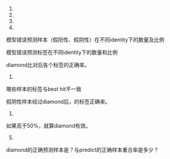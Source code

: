 

1.

2.

3.

4.

模型错误预测样本（假阳性、假阴性）在不同identity下的数量及比例

模型错误预测标签在不同identity下的数量和比例

diamond比对后各个标签的正确率。

1.

哪些样本的标签与best hit不一致

假阴性样本经过diamond后，的标签正确率。

1.

如果高于50%，就算diamond有效。

5.

diamond的正确预测样本是？与predict的正确样本重合率是多少？

